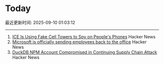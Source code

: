 # Today

最近更新时间: 2025-09-10 01:03:12

--- 
1. [ICE Is Using Fake Cell Towers to Spy on People's Phones](https://www.forbes.com/sites/the-wiretap/2025/09/09/how-ice-is-using-fake-cell-towers-to-spy-on-peoples-phones/) Hacker News
2. [Microsoft is officially sending employees back to the office](https://www.businessinsider.com/microsoft-send-employees-back-to-office-rto-remote-work-2025-9) Hacker News
3. [DuckDB NPM Account Compromised in Continuing Supply Chain Attack](https://socket.dev/blog/duckdb-npm-account-compromised-in-continuing-supply-chain-attack) Hacker News
